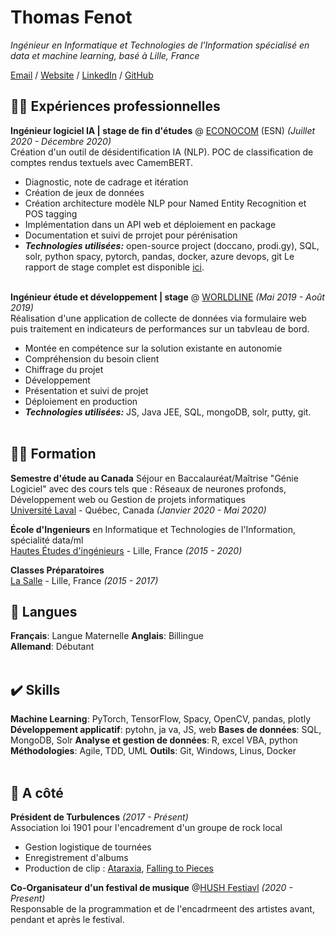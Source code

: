 # Thomas Fenot

_Ingénieur en Informatique et Technologies de l'Information spécialisé en data et machine learning, basé à Lille, France_ <br>

[Email](mailto:thomas.fenot.1@gmail.com) / [Website](https://arowwa.github.io/cv/) / [LinkedIn](https://www.linkedin.com/in/thomas-fenot-1b1138203/) / [GitHub](https://github.com/Arowwa) 

## 👨‍💻 Expériences professionnelles

**Ingénieur logiciel IA | stage de fin d'études** @ [ECONOCOM](https://www.econocom.com/fr) (ESN) _(Juillet 2020 - Décembre  2020)_ <br>
Création d'un outil de désidentification IA (NLP). POC de classification de comptes rendus textuels avec CamemBERT.
  - Diagnostic, note de cadrage et itération
  - Création de jeux de données
  - Création architecture modèle NLP pour Named Entity Recognition et POS tagging
  - Implémentation dans un API web et déploiement en package
  - Documentation et suivi de prrojet pour pérénisation
  - **_Technologies utilisées:_** open-source project (doccano, prodi.gy), SQL, solr, python spacy, pytorch, pandas, docker, azure devops, git
Le rapport de stage complet est disponible [ici](https://drive.google.com/file/d/1AHx_kDpcI5965pU93JWqo1LfyMrfTsb1/view?usp=sharing).
<br><br>

**Ingénieur étude et développement | stage** @ [WORLDLINE](https://fr.worldline.com/fr/home.html) _(Mai 2019 - Août 2019)_ <br>
Réalisation d'une application de collecte de données via formulaire web puis traitement en indicateurs de performances sur un tabvleau de bord.
  - Montée en compétence sur la solution existante en autonomie
  - Compréhension du besoin client
  - Chiffrage du projet
  - Développement
  - Présentation et suivi de projet
  - Déploiement en production
  - **_Technologies utilisées:_** JS, Java JEE, SQL, mongoDB, solr, putty, git.
<br><br>

## 👨‍🎓 Formation

**Semestre d'étude au Canada** Séjour en Baccalauréat/Maîtrise "Génie Logiciel" avec des cours tels que : Réseaux de neurones profonds, Développement web ou Gestion de projets informatiques<br>
[Université Laval](https://www.ulaval.ca/) - Québec, Canada _(Janvier 2020 - Mai 2020)_ <br>

**École d'Ingenieurs** en Informatique et Technologies de l'Information, spécialité data/ml<br>
[Hautes Études d'ingénieurs](https://www.hei.fr/) - Lille, France _(2015 - 2020)_

**Classes Préparatoires** <br>
[La Salle](http://www.lasallelille.com/page.php?id=33) - Lille, France _(2015 - 2017)_

## 💬 Langues

**Français**: Langue Maternelle
**Anglais**: Billingue <br>
**Allemand**: Débutant
<br><br>

## ✔️ Skills

**Machine Learning**: PyTorch, TensorFlow, Spacy, OpenCV, pandas, plotly
**Développement applicatif**: pytohn, ja va, JS, web
**Bases de données**: SQL, MongoDB, Solr
**Analyse et gestion de données**: R, excel VBA, python
**Méthodologies**: Agile, TDD, UML
**Outils**: Git, Windows, Linus, Docker
<br><br>

## 📌 A côté

**Président de Turbulences** _(2017 - Présent)_<br>
Association loi 1901 pour l'encadrement d'un groupe de rock local
  - Gestion logistique de tournées
  - Enregistrement d'albums
  - Production de clip : [Ataraxia](https://www.youtube.com/watch?v=Mg0uiXKYPQA), [Falling to Pieces](https://www.youtube.com/watch?v=Lz4uvPOerSY)

**Co-Organisateur d'un festival de musique** @[HUSH Festiavl](https://www.facebook.com/hushfestivalofficiel) _(2020 - Present)_<br>
Responsable de la programmation et de l'encadrmeent des artistes avant, pendant et après le festival.

